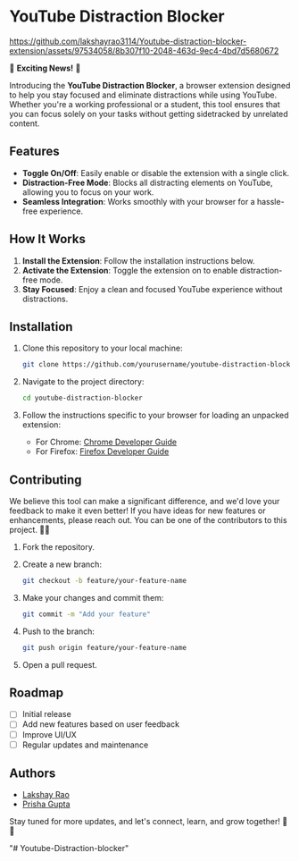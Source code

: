 # YouTube Distraction Blocker











https://github.com/lakshayrao3114/Youtube-distraction-blocker-extension/assets/97534058/8b307f10-2048-463d-9ec4-4bd7d5680672











🚀 **Exciting News!** 🚀

Introducing the **YouTube Distraction Blocker**, a browser extension designed to help you stay focused and eliminate distractions while using YouTube. Whether you're a working professional or a student, this tool ensures that you can focus solely on your tasks without getting sidetracked by unrelated content.

## Features

- **Toggle On/Off**: Easily enable or disable the extension with a single click.
- **Distraction-Free Mode**: Blocks all distracting elements on YouTube, allowing you to focus on your work.
- **Seamless Integration**: Works smoothly with your browser for a hassle-free experience.

## How It Works

1. **Install the Extension**: Follow the installation instructions below.
2. **Activate the Extension**: Toggle the extension on to enable distraction-free mode.
3. **Stay Focused**: Enjoy a clean and focused YouTube experience without distractions.

## Installation

1. Clone this repository to your local machine:
    ```bash
    git clone https://github.com/yourusername/youtube-distraction-blocker.git
    ```

2. Navigate to the project directory:
    ```bash
    cd youtube-distraction-blocker
    ```

3. Follow the instructions specific to your browser for loading an unpacked extension:
    - For Chrome: [Chrome Developer Guide](https://developer.chrome.com/docs/extensions/mv3/getstarted/)
    - For Firefox: [Firefox Developer Guide](https://developer.mozilla.org/en-US/docs/Mozilla/Add-ons/WebExtensions/Your_first_WebExtension)

## Contributing

We believe this tool can make a significant difference, and we'd love your feedback to make it even better! If you have ideas for new features or enhancements, please reach out. You can be one of the contributors to this project. 🤝✨

1. Fork the repository.
2. Create a new branch:
    ```bash
    git checkout -b feature/your-feature-name
    ```

3. Make your changes and commit them:
    ```bash
    git commit -m "Add your feature"
    ```

4. Push to the branch:
    ```bash
    git push origin feature/your-feature-name
    ```

5. Open a pull request.

## Roadmap

- [ ] Initial release
- [ ] Add new features based on user feedback
- [ ] Improve UI/UX
- [ ] Regular updates and maintenance

## Authors

- [Lakshay Rao](https://www.linkedin.com/in/lr-3114p/)
- [Prisha Gupta](https://www.linkedin.com/in/prisha-gupta-3224b1289/)



Stay tuned for more updates, and let's connect, learn, and grow together! 🌱💼


"# Youtube-Distraction-blocker" 

